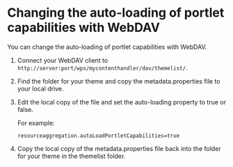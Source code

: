 # Changing the auto-loading of portlet capabilities with WebDAV

You can change the auto-loading of portlet capabilities with WebDAV.

1.  Connect your WebDAV client to `http://server:port/wps/mycontenthandler/dav/themelist/`.

2.  Find the folder for your theme and copy the metadata.properties file to your local drive.

3.  Edit the local copy of the file and set the auto-loading property to true or false.

    For example:

    ```
    resourceaggregation.autoLoadPortletCapabilities=true
    ```

4.  Copy the local copy of the metadata.properties file back into the folder for your theme in the themelist folder.



